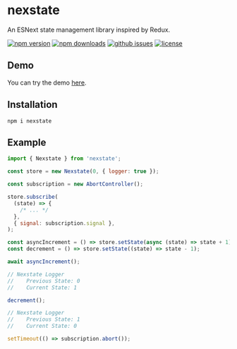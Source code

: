 # nexstate

An ESNext state management library inspired by Redux.

[![npm version](https://img.shields.io/npm/v/nexstate?style=for-the-badge)](https://npmjs.com/package/nexstate)
[![npm downloads](https://img.shields.io/npm/dw/nexstate?style=for-the-badge)](https://npmjs.com/package/nexstate)
[![github issues](https://img.shields.io/github/issues/Hawmex/nexstate?style=for-the-badge)](https://github.com/Hawmex/nexstate/issues)
[![license](https://img.shields.io/npm/l/nexstate?style=for-the-badge)](https://github.com/Hawmex/nexstate)

## Demo

You can try the demo [here](https://codepen.io/Hawmed/pen/PopmeOp).

## Installation

```
npm i nexstate
```

## Example

```js
import { Nexstate } from 'nexstate';

const store = new Nexstate(0, { logger: true });

const subscription = new AbortController();

store.subscribe(
  (state) => {
    /* ... */
  },
  { signal: subscription.signal },
);

const asyncIncrement = () => store.setState(async (state) => state + 1);
const decrement = () => store.setState((state) => state - 1);

await asyncIncrement();

// Nexstate Logger
//    Previous State: 0
//    Current State: 1

decrement();

// Nexstate Logger
//    Previous State: 1
//    Current State: 0

setTimeout(() => subscription.abort());
```

